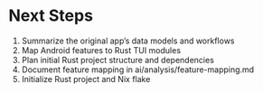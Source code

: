 # Next Steps

1. Summarize the original app’s data models and workflows
2. Map Android features to Rust TUI modules
3. Plan initial Rust project structure and dependencies
4. Document feature mapping in ai/analysis/feature-mapping.md
5. Initialize Rust project and Nix flake

